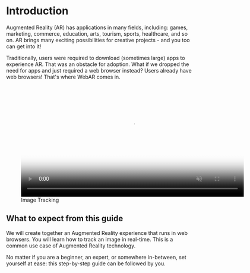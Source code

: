 # Introduction

Augmented Reality (AR) has applications in many fields, including: games, marketing, commerce, education, arts, tourism, sports, healthcare, and so on. AR brings many exciting possibilities for creative projects - and you too can get into it!

Traditionally, users were required to download (sometimes large) apps to experience AR. That was an obstacle for adoption. What if we dropped the need for apps and just required a web browser instead? Users already have web browsers! That's where WebAR comes in.

<figure markdown>
<video poster="../../img/demo-cool3.webp" style="width:600px" controls muted loop playsinline autoplay oncanplay="this.muted=true;this.play()">
    <source src="../../img/demo-cool3.webm" type="video/webm" />
    <source src="../../img/demo-cool3.mp4" type="video/mp4" />
</video>
<figcaption>Image Tracking</figcaption>
</figure>

## What to expect from this guide

We will create together an Augmented Reality experience that runs in web browsers. You will learn how to track an image in real-time. This is a common use case of Augmented Reality technology.

No matter if you are a beginner, an expert, or somewhere in-between, set yourself at ease: this step-by-step guide can be followed by you.
